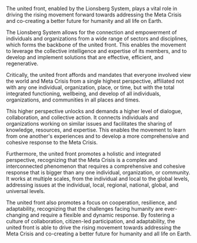 The united front, enabled by the Lionsberg System, plays a vital role in driving the rising movement forward towards addressing the Meta Crisis and co-creating a better future for humanity and all life on Earth.

The Lionsberg System allows for the connection and empowerment of individuals and organizations from a wide range of sectors and disciplines, which forms the backbone of the united front. This enables the movement to leverage the collective intelligence and expertise of its members, and to develop and implement solutions that are effective, efficient, and regenerative.

Critically, the united front affords and mandates that everyone involved view the world and Meta Crisis from a single highest perspective, affiliated not with any one individual, organization, place, or time, but with the total integrated functioning, wellbeing, and develop of all individuals, organizations, and communities in all places and times. 

This higher perspective unlocks and demands a higher level of dialogue, collaboration, and collective action. It connects individuals and organizations working on similar issues and facilitates the sharing of knowledge, resources, and expertise. This enables the movement to learn from one another's experiences and to develop a more comprehensive and cohesive response to the Meta Crisis.

Furthermore, the united front promotes a holistic and integrated perspective, recognizing that the Meta Crisis is a complex and interconnected phenomenon that requires a comprehensive and cohesive response that is bigger than any one individual, organization, or community. It works at multiple scales, from the individual and local to the global levels, addressing issues at the individual, local, regional, national, global, and universal levels.

The united front also promotes a focus on cooperation, resilience, and adaptability, recognizing that the challenges facing humanity are ever-changing and require a flexible and dynamic response. By fostering a culture of collaboration, citizen-led participation, and adaptability, the united front is able to drive the rising movement towards addressing the Meta Crisis and co-creating a better future for humanity and all life on Earth.